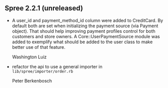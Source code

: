 ## Spree 2.2.1 (unreleased) ##

*   A user_id and payment_method_id column were added to CreditCard. By default
    both are set when initializing the payment source (via Payment object). That
    should help improving payment profiles control for both customers and store
    owners. A Core::UserPaymentSource module was added to exemplify what should
    be added to the user class to make better use of that feature.

    Washington Luiz

*   refactor the api to use a general importer in `lib/spree/importer/order.rb`

    Peter Berkenbosch
